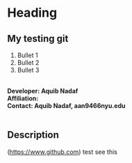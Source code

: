 # Heading
## My testing git
1. Bullet 1
2. Bullet 2
3. Bullet 3

**<br />
Developer: Aquib Nadaf<br />
Affiliation: <br />
Contact: 
Aquib Nadaf, aan9466nyu.edu <br />
<br />**

## Description

(https://www.github.com) 
test
see this

